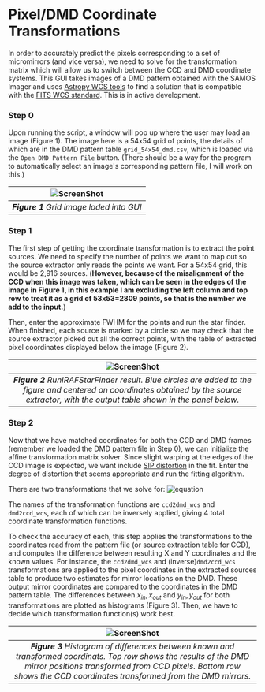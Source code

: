 # Pixel/DMD Coordinate Transformations

In order to accurately predict the pixels corresponding to a set of micromirrors (and vice
versa), we need to solve for the transformation matrix which will allow us to switch
between the CCD and DMD coordinate systems.  This GUI takes images of a DMD pattern
obtained with the SAMOS Imager and uses 
[Astropy WCS tools](https://docs.astropy.org/en/stable/wcs/index.html) to find a solution
that is compatible with the [FITS WCS standard](https://fits.gsfc.nasa.gov/fits_wcs.html).
This is in active development.

### Step 0

Upon running the script, a window will pop up where the user may load an image (Figure 1).
The image here is a 54x54 grid of points, the details of which are in the DMD pattern
table `grid_54x54_dmd.csv`, which is loaded via the `Open DMD Pattern File` button. (There
should be a way for the program to automatically select an image's corresponding pattern
file, I will work on this.)

| ![ScreenShot](DMD_gui_loaded_grid.png)|
|:--:|
| ***Figure 1*** *Grid image loded into GUI*| 

### Step 1
The first step of getting the coordinate transformation is to extract the point sources.
We need to specify the number of points we want to map out so the source extractor only
reads the points we want. For a 54x54 grid, this would be 2,916 sources. (**However,
because of the misalignment of the CCD when this image was taken, which can be seen in the
edges of the image in Figure 1, in this example I am excluding the left column and top row
to treat it as a grid of 53x53=2809 points, so that is the number we add to the input.**)

Then, enter the approximate FWHM for the points and run the star finder. When finished,
each source is marked by a circle so we may check that the source extractor picked out all
the correct points, with the table of extracted pixel coordinates displayed below the
image (Figure 2).


| ![ScreenShot](dmd_grid_sextract.png)|
|:--:|
| ***Figure 2*** *RunIRAFStarFinder result.  Blue circles are added to the figure and centered on coordinates obtained by the source extractor, with the output table shown in the panel below.*| 

### Step 2
Now that we have matched coordinates for both the CCD and DMD frames (remember we loaded
the DMD pattern file in Step 0), we can initialize the affine transformation matrix
solver.  Since slight warping at the edges of the CCD image is expected, we want include
[SIP distortion](https://irsa.ipac.caltech.edu/data/SPITZER/docs/files/spitzer/shupeADASS.pdf)
in the fit. Enter the degree of distortion that seems appropriate and run the fitting
algorithm.
 
There are two transformations that we solve for: 
![equation](https://latex.codecogs.com/gif.image?%5Cdpi%7B110%7D%5Cbg%7Bwhite%7D%7B%5Ccolor%7BBlack%7D%20%20%5Ctextbf%7BDMD%7D_%7Bxy%7D%5Crightarrow%20%5Ctextbf%7BCCD%7D_%7Bxy%7D%20%5C%20%5Cmathrm%7Band%7D%20%5C%20%5Ctextbf%7BCCD%7D_%7Bxy%7D%5Crightarrow%20%5Ctextbf%7BDMD%7D_%7Bxy%7D%20%7D)

The names of the transformation functions are `ccd2dmd_wcs` and `dmd2ccd_wcs`, each of
which can be inversely applied, giving 4 total coordinate transformation functions.

To check the accuracy of each, this step applies the transformations to the coordinates
read from the pattern file (or source extraction table for CCD), and computes the
difference between resulting X and Y coordinates and the known values. For instance, the
`ccd2dmd_wcs` and (inverse)`dmd2ccd_wcs` transformations are applied to the pixel
coordinates in the extracted sources table to produce two estimates for mirror locations
on the DMD.  These output mirror coordinates are compared to the coordinates in the DMD
pattern table.  The differences between $x_{in},x_{out}$ and $y_{in},y_{out}$ for both
transformations are plotted as histograms (Figure 3). Then, we have to decide which
transformation function(s) work best.

| ![ScreenShot](grid_54x54_coord_transf_output_sip3.png)|
|:--:|
| ***Figure 3*** *Histogram of differences between known and transformed coordinats.  Top row shows the results of the DMD mirror positions transformed from CCD pixels.  Bottom row shows the CCD coordinates transformed from the DMD mirrors.*| 
